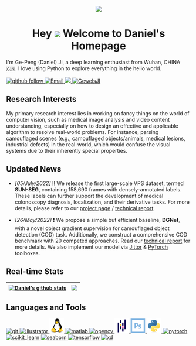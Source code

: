 <div id="header" align="center">
  <img src="https://media.giphy.com/media/M9gbBd9nbDrOTu1Mqx/giphy.gif" width="100"/>
</div>

<h1 align="center"> Hey <img src="https://emojis.slackmojis.com/emojis/images/1531849430/4246/blob-sunglasses.gif?1531849430" width="30"/> Welcome to Daniel's Homepage</h1>


I'm Ge-Peng (Daniel) Ji, a deep learning enthusiast from Wuhan, CHINA :cn:. I love using Python to explore everything in the hello world. 


<p> 
  <a href="https://github.com/GewelsJI?tab=followers"> <img src="https://img.shields.io/github/stars/GewelsJI?label=Stars&style=plastic" height="20px" alt="github follow" /> </a>
  <a href="mailto:gepengai.ji@gmail.com"> <img src="https://img.shields.io/badge/gmail-%23D14836.svg?&style=plastic&logo=gmail&logoColor=white" height="20px" alt="Email"> </a>
  <a href="https://scholar.google.com/citations?user=oaxKYKUAAAAJ&hl=en"><img src="https://img.shields.io/badge/More-Google Scholar-green?style=plastic"height="20px"> </a>
  <a href="center"><img src="https://komarev.com/ghpvc/?username=GewelsJI" alt="GewelsJI" height="20px"> </a>
</p>




<h2 align="left">Research Interests</h2>

My primary research interest lies in working on fancy things on the world of computer vision, such as medical image analysis and video content understanding, especially on how to design an effective and applicable algorithm to resolve real-world problems. For instance, parsing camouflaged scenes (e.g., camouflaged objects/animals, medical lesions, industrial defects) in the real-world, which would confuse the visual systems due to their inherently special properties.

<h2 align="left">Updated News</h2>

- *[05/July/2022]* :bangbang: We release the first large-scale VPS dataset, termed **SUN-SEG**, containing 158,690 frames with densely-annotated labels. These labels can further support the development of medical colonoscopy diagnosis, localization, and their derivative tasks. For more details, please refer to our [project page](https://github.com/GewelsJI/VPS) / [technical report](https://arxiv.org/pdf/2203.14291v2.pdf).

- *[26/May/2022]* :heavy_exclamation_mark: We propose a simple but efficient baseline, **DGNet**, with a novel object gradient supervision for camouflaged object detection (COD) task. Additionally, we construct a comprehensive COD benchmark with 20 competed approaches. Read our [technical report](https://arxiv.org/pdf/2205.12853.pdf) for more details. We also implement our model via [Jittor](https://github.com/GewelsJI/DGNet/tree/main/jittor_lib) & [PyTorch](https://github.com/GewelsJI/DGNet/tree/main/pytorch_lib) toolboxes.

<h2 align="left">Real-time Stats</h2>

| <a href="https://github.com/mczhuge/github-readme-stats"><img align="center" src="https://github-readme-stats.vercel.app/api?username=GewelsJI&show_icons=true&include_all_commits=true&theme=buefy&hide_border=true" alt="Daniel's github stats" /></a> | <a href="https://github.com/mczhuge/github-readme-stats"><img align="center" src="https://github-readme-stats.vercel.app/api/top-langs/?username=GewelsJI&layout=compact&theme=buefy&hide_border=true" />|
| ------------- | ------------- |


<h2 align="left">Languages and Tools</h2>

<p align="left"> <a href="https://git-scm.com/" target="_blank" rel="noreferrer"> <img src="https://www.vectorlogo.zone/logos/git-scm/git-scm-icon.svg" alt="git" width="40" height="40"/> </a> <a href="https://www.adobe.com/in/products/illustrator.html" target="_blank" rel="noreferrer"> <img src="https://www.vectorlogo.zone/logos/adobe_illustrator/adobe_illustrator-icon.svg" alt="illustrator" width="40" height="40"/> </a> <a href="https://www.linux.org/" target="_blank" rel="noreferrer"> <img src="https://raw.githubusercontent.com/devicons/devicon/master/icons/linux/linux-original.svg" alt="linux" width="40" height="40"/> </a> <a href="https://www.mathworks.com/" target="_blank" rel="noreferrer"> <img src="https://upload.wikimedia.org/wikipedia/commons/2/21/Matlab_Logo.png" alt="matlab" width="40" height="40"/> </a> <a href="https://opencv.org/" target="_blank" rel="noreferrer"> <img src="https://www.vectorlogo.zone/logos/opencv/opencv-icon.svg" alt="opencv" width="40" height="40"/> </a> <a href="https://pandas.pydata.org/" target="_blank" rel="noreferrer"> <img src="https://raw.githubusercontent.com/devicons/devicon/2ae2a900d2f041da66e950e4d48052658d850630/icons/pandas/pandas-original.svg" alt="pandas" width="40" height="40"/> </a> <a href="https://www.photoshop.com/en" target="_blank" rel="noreferrer"> <img src="https://raw.githubusercontent.com/devicons/devicon/master/icons/photoshop/photoshop-line.svg" alt="photoshop" width="40" height="40"/> </a> <a href="https://www.python.org" target="_blank" rel="noreferrer"> <img src="https://raw.githubusercontent.com/devicons/devicon/master/icons/python/python-original.svg" alt="python" width="40" height="40"/> </a> <a href="https://pytorch.org/" target="_blank" rel="noreferrer"> <img src="https://www.vectorlogo.zone/logos/pytorch/pytorch-icon.svg" alt="pytorch" width="40" height="40"/> </a> <a href="https://scikit-learn.org/" target="_blank" rel="noreferrer"> <img src="https://upload.wikimedia.org/wikipedia/commons/0/05/Scikit_learn_logo_small.svg" alt="scikit_learn" width="40" height="40"/> </a> <a href="https://seaborn.pydata.org/" target="_blank" rel="noreferrer"> <img src="https://seaborn.pydata.org/_images/logo-mark-lightbg.svg" alt="seaborn" width="40" height="40"/> </a> <a href="https://www.tensorflow.org" target="_blank" rel="noreferrer"> <img src="https://www.vectorlogo.zone/logos/tensorflow/tensorflow-icon.svg" alt="tensorflow" width="40" height="40"/> </a> <a href="https://www.adobe.com/products/xd.html" target="_blank" rel="noreferrer"> <img src="https://cdn.worldvectorlogo.com/logos/adobe-xd.svg" alt="xd" width="40" height="40"/> </a> </p>
